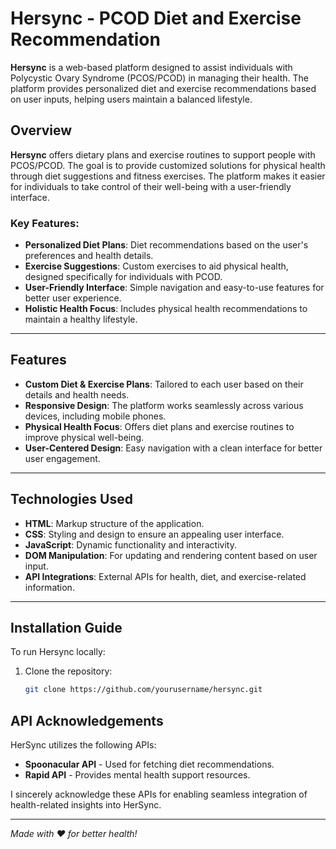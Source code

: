 # Hersync - PCOD Diet and Exercise Recommendation

**Hersync** is a web-based platform designed to assist individuals with Polycystic Ovary Syndrome (PCOS/PCOD) in managing their health. The platform provides personalized diet and exercise recommendations based on user inputs, helping users maintain a balanced lifestyle.

## Overview
**Hersync** offers dietary plans and exercise routines to support people with PCOS/PCOD. The goal is to provide customized solutions for physical health through diet suggestions and fitness exercises. The platform makes it easier for individuals to take control of their well-being with a user-friendly interface.

### Key Features:
- **Personalized Diet Plans**: Diet recommendations based on the user's preferences and health details.
- **Exercise Suggestions**: Custom exercises to aid physical health, designed specifically for individuals with PCOD.
- **User-Friendly Interface**: Simple navigation and easy-to-use features for better user experience.
- **Holistic Health Focus**: Includes physical health recommendations to maintain a healthy lifestyle.

---

## Features
- **Custom Diet & Exercise Plans**: Tailored to each user based on their details and health needs.
- **Responsive Design**: The platform works seamlessly across various devices, including mobile phones.
- **Physical Health Focus**: Offers diet plans and exercise routines to improve physical well-being.
- **User-Centered Design**: Easy navigation with a clean interface for better user engagement.

---

## Technologies Used
- **HTML**: Markup structure of the application.
- **CSS**: Styling and design to ensure an appealing user interface.
- **JavaScript**: Dynamic functionality and interactivity.
- **DOM Manipulation**: For updating and rendering content based on user input.
- **API Integrations**: External APIs for health, diet, and exercise-related information.

---

## Installation Guide
To run Hersync locally:

1. Clone the repository:
   ```bash
   git clone https://github.com/yourusername/hersync.git


## API Acknowledgements
HerSync utilizes the following APIs:
- **Spoonacular API** - Used for fetching diet recommendations.
- **Rapid API** - Provides mental health support resources.

I sincerely acknowledge these APIs for enabling seamless integration of health-related insights into HerSync.

---
*Made with ❤️ for better health!*
